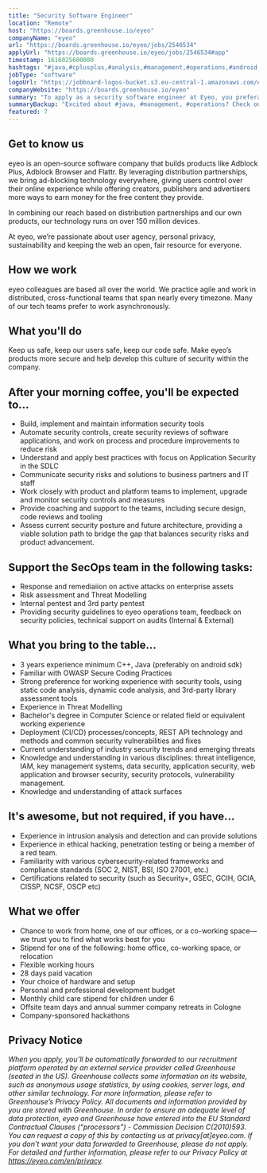 ```yaml
---
title: "Security Software Engineer"
location: "Remote"
host: "https://boards.greenhouse.io/eyeo"
companyName: "eyeo"
url: "https://boards.greenhouse.io/eyeo/jobs/2546534"
applyUrl: "https://boards.greenhouse.io/eyeo/jobs/2546534#app"
timestamp: 1616025600000
hashtags: "#java,#cplusplus,#analysis,#management,#operations,#android,#content,#ui/ux,#scrum,#rest,#monitoring"
jobType: "software"
logoUrl: "https://jobboard-logos-bucket.s3.eu-central-1.amazonaws.com/eyeo"
companyWebsite: "https://boards.greenhouse.io/eyeo"
summary: "To apply as a security software engineer at Eyeo, you preferably need to have 3 years experience minimum C++, Java."
summaryBackup: "Excited about #java, #management, #operations? Check out this job post!"
featured: 7
---
```


## Get to know us

eyeo is an open-source software company that builds products like Adblock Plus, Adblock Browser and Flattr. By leveraging distribution partnerships, we bring ad-blocking technology everywhere, giving users control over their online experience while offering creators, publishers and advertisers more ways to earn money for the free content they provide.

In combining our reach based on distribution partnerships and our own products, our technology runs on over 150 million devices.

At eyeo, we’re passionate about user agency, personal privacy, sustainability and keeping the web an open, fair resource for everyone.

## How we work

eyeo colleagues are based all over the world. We practice agile and work in distributed, cross-functional teams that span nearly every timezone. Many of our tech teams prefer to work asynchronously.

## What you'll do

Keep us safe, keep our users safe, keep our code safe. Make eyeo’s products more secure and help develop this culture of security within the company.

## After your morning coffee, you'll be expected to...

*   Build, implement and maintain information security tools
*   Automate security controls, create security reviews of software applications, and work on process and procedure improvements to reduce risk
*   Understand and apply best practices with focus on Application Security in the SDLC
*   Communicate security risks and solutions to business partners and IT staff
*   Work closely with product and platform teams to implement, upgrade and monitor security controls and measures
*   Provide coaching and support to the teams, including secure design, code reviews and tooling
*   Assess current security posture and future architecture, providing a viable solution path to bridge the gap that balances security risks and product advancement.

## Support the SecOps team in the following tasks:

*   Response and remediaiion on active attacks on enterprise assets
*   Risk assessment and Threat Modelling
*   Internal pentest and 3rd party pentest
*   Providing security guidelines to eyeo operations team, feedback on security policies, technical support on audits (Internal & External)

## What you bring to the table...

*   3 years experience minimum C++, Java (preferably on android sdk)
*   Familiar with OWASP Secure Coding Practices
*   Strong preference for working experience with security tools, using static code analysis, dynamic code analysis, and 3rd-party library assessment tools
*   Experience in Threat Modelling
*   Bachelor's degree in Computer Science or related field or equivalent working experience
*   Deployment (CI/CD) processes/concepts, REST API technology and methods and common security vulnerabilities and fixes
*   Current understanding of industry security trends and emerging threats
*   Knowledge and understanding in various disciplines: threat intelligence, IAM, key management systems, data security, application security, web application and browser security, security protocols, vulnerability management.
*   Knowledge and understanding of attack surfaces

## It's awesome, but not required, if you have...

*   Experience in intrusion analysis and detection and can provide solutions
*   Experience in ethical hacking, penetration testing or being a member of a red team.
*   Familiarity with various cybersecurity-related frameworks and compliance standards (SOC 2, NIST, BSI, ISO 27001, etc.)
*   Certifications related to security (such as Security+, GSEC, GCIH, GCIA, CISSP, NCSF, OSCP etc)

## What we offer

*   Chance to work from home, one of our offices, or a co-working space—we trust you to find what works best for you
*   Stipend for one of the following: home office, co-working space, or relocation
*   Flexible working hours
*   28 days paid vacation
*   Your choice of hardware and setup
*   Personal and professional development budget
*   Monthly child care stipend for children under 6
*   Offsite team days and annual summer company retreats in Cologne
*   Company-sponsored hackathons

## Privacy Notice

_When you apply, you’ll be automatically forwarded to our recruitment platform operated by an external service provider called Greenhouse (seated in the US). Greenhouse collects some information on its website, such as anonymous usage statistics, by using cookies, server logs, and other similar technology. For more information, please refer to Greenhouse’s Privacy Policy. All documents and information provided by you are stored with Greenhouse. In order to ensure an adequate level of data protection, eyeo and Greenhouse have entered into the EU Standard Contractual Clauses (“processors”) - Commission Decision C(2010)593. You can request a copy of this by contacting us at privacy\[at\]eyeo.com. If you don’t want your data forwarded to Greenhouse, please do not apply. For detailed and further information, please refer to our Privacy Policy at https://eyeo.com/en/privacy._
